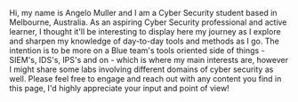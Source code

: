 Hi, my name is Angelo Muller and I am a Cyber Security student based in Melbourne, Australia. As an aspiring Cyber Security professional and active learner, I thought it'll be interesting to display here my journey as I explore and sharpen my knowledge of day-to-day tools and methods as I go. The intention is to be more on a Blue team's tools oriented side of things - SIEM's, IDS's, IPS's and on -  which is where my main interests are, however I might share some labs involving different domains of cyber security as well.
Please feel free to engage and reach out with any content you find in this page, I'd highly appreciate your input and point of view!
